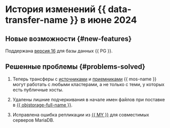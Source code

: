 # История изменений {{ data-transfer-name }} в июне 2024

## Новые возможности {#new-features}

Поддержана [версия 16](https://www.postgresql.org/docs/release/16.0/) для базы данных {{ PG }}.

## Решенные проблемы {#problems-solved}


1. Теперь трансферы с [источниками](../operations/endpoint/source/opensearch.md) и [приемниками](../operations/endpoint/target/opensearch.md) {{ mos-name }} могут работать с любыми кластерами, а не только с теми, у которых есть публичные хосты.


1. Удалены лишние подчеркивания в начале имен файлов при поставке в [{{ objstorage-full-name }}](../operations/endpoint/target/object-storage.md).

1. Исправлена ошибка репликации из [{{ MY }}](../operations/endpoint/source/mysql.md) для совместимых серверов MariaDB.